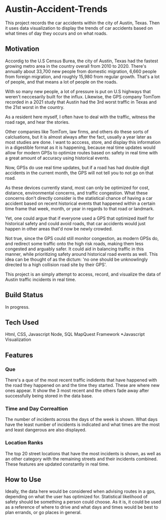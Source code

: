 # Austin-Accident-Trends
This project records the car accidents within the city of Austin, Texas. Then it uses data visualization to display the trends of car accidents based on what times of day they occurs and on what roads.
## Motivation
Accordig to the U.S Census Burea, the city of Austin, Texas had the fastest growing metro area in the country overall from 2010 to 2020. There's annually about 33,700 new people from domestic migration, 6,660 people from foreign migration, and roughly 15,980 from regular growth. That's a lot of people, and that means a lot of people on the roads. 

With so many new people, a lot of pressure is put on U.S highways that weren't neccesarily built for the influx. Likewise, the GPS company TomTom recorded in a 2021 study that Austin had the 3rd worst traffic in Texas and the 21st worst in the country.

As a resident here myself, I often have to deal with the traffic, witness the road rage, and hear the stories. 

Other companies like TomTom, law firms, and others do these sorts of calcluations, but it is almost always after the fact, usually a year later as most studies are done. I want to acccess, store, and display this information in a digestible format as it is happening, because real time updates would allow for modern GPSs to optimize routes based on safety in real time with a great amount of accuracy using historical events. 

Now, GPSs do use real time updates, but if a road has had double digit accidents in the current month, the GPS will not tell you to not go on that road.

As these devices currently stand, most can only be optimized for cost, distance, environmental concerns, and traffic congestion. What these concerns don't directly consider is the statistical chance of having a car accident based on recent historical events that happened within a certain time frame that week, month, or year in regards to that road or landmark.

Yet, one could argue that if everyone used a GPS that optimized itself for historical safety and could avoid roads, that car accidents would just happen in other areas that'd now be newly crowded. 

Not true, since the GPS could still monitor congestion, as modern GPSs do, and redirect some traffic onto the high risk roads, making them less congested and arguably safer. It could aid in balancing traffic in this manner, while prioritizing safety around historical road events as well. This idea can be thought of as the dictum: 'no one should be unknowlingly directed to a high collision road site by their GPS'. 

This project is an simply attempt to access, record, and visualize the data of Austin traffic incidents in real time. 

## Build Status 
In progress.

## Tech Used
Html, CSS, Javascript
Node, SQL
MapQuest Framework
*Javascript Visualization

## Features

### Que
There's a que of the most recent traffic indidents that have happened with the road they happened on and the time they started. These are where new ones appear. It show the 3 most recent and the others fade away after successfully being stored in the data base.

### Time and Day Correaltion
The number of incidents across the days of the week is shown. What days have the least number of incidents is indicated and what times are the most and least dangerous are also displayed.

### Location Ranks
The top 20 street locations that have the most incidents is shown, as well as an other category with the remaining streets and their incidents combined. These features are updated constantly in real time.

## How to Use
Ideally, the data here would be considered when advising routes in a gps, depending on what the user has optimized for. Statistical likelihood of safety should be something a person could choose. As it is, it could be used as a reference of where to drive and what days and times would be best to plan errands, or go places in general.


